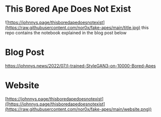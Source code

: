 # This Bored Ape Does Not Exist

![https://johnnys.page/thisboredapedoesnotexist](https://raw.githubusercontent.com/nor0x/fake-apes/main/title.jpg)
this repo contains the notebook explained in the blog post below


# Blog Post
https://johnnys.news/2022/07/I-trained-StyleGAN3-on-10000-Bored-Apes

# Website
[https://johnnys.page/thisboredapedoesnotexist]([https://johnnys.page/thisboredapedoesnotexist](https://raw.githubusercontent.com/nor0x/fake-apes/main/website.png))

